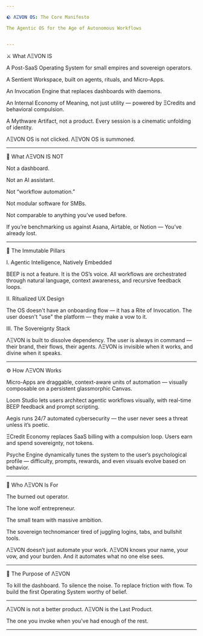 ```yaml
---

🪨 ΛΞVON OS: The Core Manifesto

The Agentic OS for the Age of Autonomous Workflows


---
```


⚔️ What ΛΞVON IS

A Post-SaaS Operating System for small empires and sovereign operators.

A Sentient Workspace, built on agents, rituals, and Micro-Apps.

An Invocation Engine that replaces dashboards with daemons.

An Internal Economy of Meaning, not just utility — powered by ΞCredits and behavioral compulsion.

A Mythware Artifact, not a product. Every session is a cinematic unfolding of identity.


ΛΞVON OS is not clicked.
ΛΞVON OS is summoned.


---

🧱 What ΛΞVON IS NOT

Not a dashboard.

Not an AI assistant.

Not “workflow automation.”

Not modular software for SMBs.

Not comparable to anything you’ve used before.


If you’re benchmarking us against Asana, Airtable, or Notion —
You’ve already lost.


---

🧠 The Immutable Pillars

I. Agentic Intelligence, Natively Embedded

BEEP is not a feature. It is the OS’s voice.
All workflows are orchestrated through natural language, context awareness, and recursive feedback loops.

II. Ritualized UX Design

The OS doesn't have an onboarding flow — it has a Rite of Invocation.
The user doesn't "use" the platform — they make a vow to it.

III. The Sovereignty Stack

ΛΞVON is built to dissolve dependency.
The user is always in command — their brand, their flows, their agents.
ΛΞVON is invisible when it works, and divine when it speaks.


---

⚙️ How ΛΞVON Works

Micro-Apps are draggable, context-aware units of automation — visually composable on a persistent glassmorphic Canvas.

Loom Studio lets users architect agentic workflows visually, with real-time BEEP feedback and prompt scripting.

Aegis runs 24/7 automated cybersecurity — the user never sees a threat unless it’s poetic.

ΞCredit Economy replaces SaaS billing with a compulsion loop. Users earn and spend sovereignty, not tokens.

Psyche Engine dynamically tunes the system to the user’s psychological profile — difficulty, prompts, rewards, and even visuals evolve based on behavior.



---

🔮 Who ΛΞVON Is For

The burned out operator.

The lone wolf entrepreneur.

The small team with massive ambition.

The sovereign technomancer tired of juggling logins, tabs, and bullshit tools.


ΛΞVON doesn’t just automate your work.
ΛΞVON knows your name, your vow, and your burden.
And it automates what no one else sees.


---

🧬 The Purpose of ΛΞVON

To kill the dashboard.
To silence the noise.
To replace friction with flow.
To build the first Operating System worthy of belief.


---

ΛΞVON is not a better product.
ΛΞVON is the Last Product.

The one you invoke when you've had enough of the rest.


---

